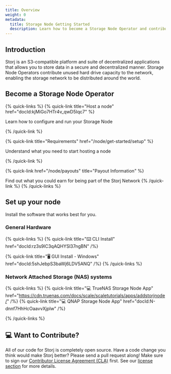 ```yaml
---
title: Overview
weight: 0
metadata:
  title: Storage Node Getting Started
  description: Learn how to become a Storage Node Operator and contribute to the decentralized storage network.
---
```


## Introduction

Storj is an S3-compatible platform and suite of decentralized applications that allows you to store data in a secure and decentralized manner. Storage Node Operators contribute unused hard drive capacity to the network, enabling the storage network to be distributed around the world.

## Become a Storage Node Operator

{% quick-links %}
{% quick-link title="Host a node" href="docId:kjMiGo7HTr4v_qwD5Iqc7" %}

Learn how to configure and run your Storage Node

{% /quick-link %}

{% quick-link title="Requirements" href="/node/get-started/setup" %}

Understand what you need to start hosting a node

{% /quick-link %}

{% quick-link href="/node/payouts" title="Payout Information" %}

Find out what you could earn for being part of the Storj Network
{% /quick-link %}
{% /quick-links %}

## Set up your node

Install the software that works best for you.

### General Hardware

{% quick-links %}
{% quick-link title="⌨️ CLI Install" href="docId:rz3s9lC3qAQHYSl37ngBN" /%}

{% quick-link title="🖥 GUI Install - Windows" href="docId:5shJebpS3baWj6LDV5ANQ" /%}
{% /quick-links %}

### Network Attached Storage (NAS) systems

{% quick-links %}
{% quick-link title="💻 TrueNAS Storage Node App" href="https://cdn.truenas.com/docs/scale/scaletutorials/apps/addstorjnode/" /%}
{% quick-link title="💻 QNAP Storage Node App" href="docId:N-dnnf7HhHcOaavvXjplw" /%}

{% /quick-links %}

## 💻 Want to Contribute?

All of our code for Storj is completely open source. Have a code change you think would make Storj better? Please send a pull request along! Make sure to sign our [Contributor License Agreement (CLA)](https://docs.google.com/forms/d/e/1FAIpQLSdVzD5W8rx-J_jLaPuG31nbOzS8yhNIIu4yHvzonji6NeZ4ig/viewform) first. See our [license section](https://github.com/storj/storj#license) for more details.
